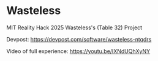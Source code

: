 # Wasteless
MIT Reality Hack 2025 Wasteless's (Table 32) Project

Devpost:
https://devpost.com/software/wasteless-ntqdrs

Video of full experience:
https://youtu.be/IXNdUQhXyNY

